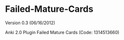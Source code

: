 Failed-Mature-Cards
===================
Version 0.3 (06/16/2012)

Anki 2.0 Plugin Failed Mature Cards (Code: 1314513660)